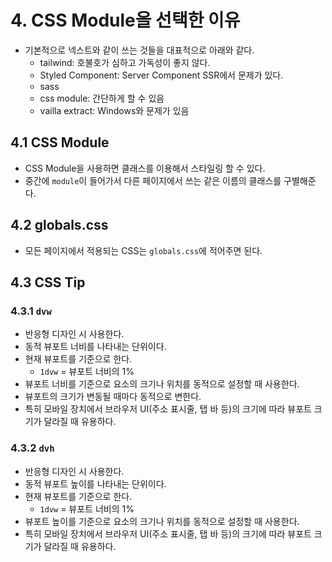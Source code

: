 # 4. CSS Module을 선택한 이유
- 기본적으로 넥스트와 같이 쓰는 것들을 대표적으로 아래와 같다.
	- tailwind: 호불호가 심하고 가독성이 좋지 않다.
	- Styled Component: Server Component SSR에서 문제가 있다.
	- sass
	- css module: 간단하게 할 수 있음
	- vailla extract: Windows와 문제가 있음

## 4.1 CSS Module
- CSS Module을 사용하면 클래스를 이용해서 스타일링 할 수 있다.
- 중간에 `module`이 들어가서 다른 페이지에서 쓰는 같은 이름의 클래스를 구별해준다.

## 4.2 globals.css
- 모든 페이지에서 적용되는 CSS는 `globals.css`에 적어주면 된다.

## 4.3 CSS Tip
### 4.3.1 `dvw`
- 반응형 디자인 시 사용한다.
- 동적 뷰포트 너비를 나타내는 단위이다.
- 현재 뷰포트를 기준으로 한다.
	- `1dvw` = 뷰포트 너비의 1%
- 뷰포트 너비를 기준으로 요소의 크기나 위치를 동적으로 설정할 때 사용한다.
- 뷰포트의 크기가 변동될 때마다 동적으로 변한다.
- 특히 모바일 장치에서 브라우저 UI(주소 표시줄, 탭 바 등)의 크기에 따라 뷰포트 크기가 달라질 때 유용하다.

### 4.3.2 `dvh`
- 반응형 디자인 시 사용한다.
- 동적 뷰포트 높이를 나타내는 단위이다.
- 현재 뷰포트를 기준으로 한다.
	- `1dvw` = 뷰포트 너비의 1%
- 뷰포트 높이를 기준으로 요소의 크기나 위치를 동적으로 설정할 때 사용한다.
- 특히 모바일 장치에서 브라우저 UI(주소 표시줄, 탭 바 등)의 크기에 따라 뷰포트 크기가 달라질 때 유용하다.